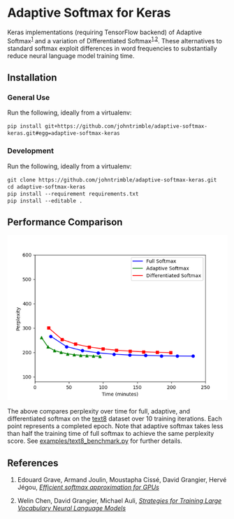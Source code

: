 # Adaptive Softmax for Keras

Keras implementations (requiring TensorFlow backend) of Adaptive Softmax<sup>[1](#efficient-softmax-approximation-for-gpus)</sup> and a variation of Differentiated Softmax<sup>[1](#efficient-softmax-approximation-for-gpus),[2](#strategies-for-training-large-vocabulary-neural-language-models)</sup>. These alternatives to standard softmax exploit differences in word frequencies to substantially reduce neural language model training time.

## Installation

### General Use

Run the following, ideally from a virtualenv:

```
pip install git+https://github.com/johntrimble/adaptive-softmax-keras.git#egg=adaptive-softmax-keras
```

### Development

Run the following, ideally from a virtualenv:

```
git clone https://github.com/johntrimble/adaptive-softmax-keras.git
cd adaptive-softmax-keras
pip install --requirement requirements.txt
pip install --editable .
```

## Performance Comparison

![Softmax comparison](assets/text8_performance_comparison.png)

The above compares perplexity over time for full, adaptive, and differentiated softmax on the [text8](http://mattmahoney.net/dc/textdata.html) dataset over 10 training iterations. Each point represents a completed epoch. Note that adaptive softmax takes less than half the training time of full softmax to achieve the same perplexity score. See [examples/text8_benchmark.py](examples/text8_benchmark.py) for further details.

## References

1. <span id="efficient-softmax-approximation-for-gpus">Edouard Grave, Armand Joulin, Moustapha Cissé, David Grangier, Hervé Jégou, _[Efficient softmax approximation for GPUs](https://arxiv.org/abs/1609.04309)_</span>

2. <span id="strategies-for-training-large-vocabulary-neural-language-models">Welin Chen, David Grangier, Michael Auli, _[Strategies for Training Large Vocabulary Neural Language Models](https://arxiv.org/abs/1512.04906)_</span>
